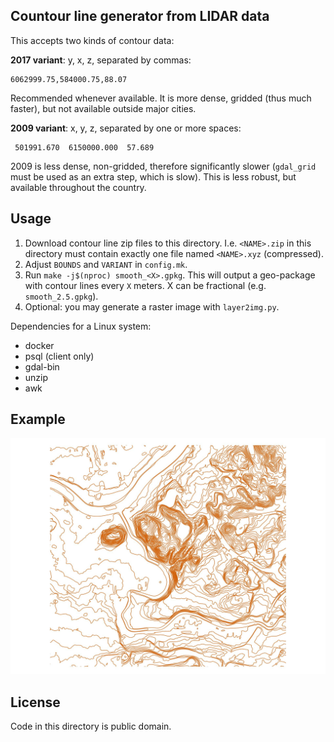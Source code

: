 Countour line generator from LIDAR data
---------------------------------------

This accepts two kinds of contour data:

**2017 variant**: y, x, z, separated by commas:
```
6062999.75,584000.75,88.07
```

Recommended whenever available. It is more dense, gridded (thus much faster),
but not available outside major cities.

**2009 variant**: x, y, z, separated by one or more spaces:
```
 501991.670  6150000.000  57.689
```

2009 is less dense, non-gridded, therefore significantly slower (`gdal_grid`
must be used as an extra step, which is slow). This is less robust, but
available throughout the country.

Usage
-----

1. Download contour line zip files to this directory. I.e. `<NAME>.zip` in this
   directory must contain exactly one file named `<NAME>.xyz` (compressed).
2. Adjust `BOUNDS` and `VARIANT` in `config.mk`.
3. Run `make -j$(nproc) smooth_<X>.gpkg`. This will output a geo-package with
   contour lines every `X` meters. X can be fractional (e.g.
   `smooth_2.5.gpkg`).
4. Optional: you may generate a raster image with `layer2img.py`.

Dependencies for a Linux system:

- docker
- psql (client only)
- gdal-bin
- unzip
- awk

Example
-------

![Užupis](https://github.com/motiejus/stud/blob/master/contours/example.jpg?raw=true)

License
-------

Code in this directory is public domain.
